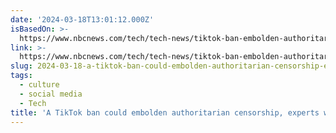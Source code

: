 ```yaml
---
date: '2024-03-18T13:01:12.000Z'
isBasedOn: >-
  https://www.nbcnews.com/tech/tech-news/tiktok-ban-embolden-authoritarian-censorship-experts-warn-rcna143476
link: >-
  https://www.nbcnews.com/tech/tech-news/tiktok-ban-embolden-authoritarian-censorship-experts-warn-rcna143476
slug: 2024-03-18-a-tiktok-ban-could-embolden-authoritarian-censorship-experts-warn
tags:
  - culture
  - social media
  - Tech
title: 'A TikTok ban could embolden authoritarian censorship, experts warn'
---
```


